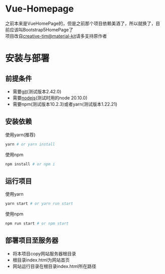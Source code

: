 # Vue-Homepage
之前本来是VueHomePage的，但是之前那个项目依赖美酒了，所以就换了，目前应该叫Bootstrap5HomePage了  
项目改自[creative-tim@material-kit](https://github.com/creativetimofficial/material-kit)请多支持原作者

# 安装与部署

## 前提条件
* 需要[git](https://git-scm.com/)(测试版本2.42.0)
* 需要[nodejs](https://nodejs.org)(测试时用的node 20.10.0)
* 需要npm(测试版本10.2.3)或者yarn(测试版本1.22.21)

## 安装依赖
使用yarn(推荐)
```bash
yarn # or yarn install
```
使用npm
```bash
npm install # or npm i
```

## 运行项目
使用yarn
```bash
yarn start # or yarn run start
```
使用npm
```bash
npm run start # or npm start
```

## 部署项目至服务器
* 将本项目copy网站服务器根目录
* 根目录index.html为网站首页
* 网站运行目录在根目录index.html所在路径
